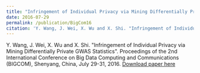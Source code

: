 ```yaml
---
title: "Infringement of Individual Privacy via Mining Differentially Private GWAS Statistics"
date: 2016-07-29
permalink: /publication/BigCom16
citation: 'Y. Wang, J. Wei, X. Wu and X. Shi. "Infringement of Individual Privacy via Mining Differentially Private GWAS Statistics".  Proceedings of the 2nd International Conference on Big Data Computing and Communications (BIGCOM), Shenyang, China, July 29-31, 2016.'
---
```


Y. Wang, J. Wei, X. Wu and X. Shi. "Infringement of Individual Privacy via Mining Differentially Private GWAS Statistics". Proceedings of the 2nd International Conference on Big Data Computing and Communications (BIGCOM), Shenyang, China, July 29-31, 2016.
[Download paper here](http://vwangyue.github.io/files/BigCom16.pdf)
